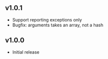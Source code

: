 ## v1.0.1

- Support reporting exceptions only
- Bugfix: arguments takes an array, not a hash

## v1.0.0

- Initial release
